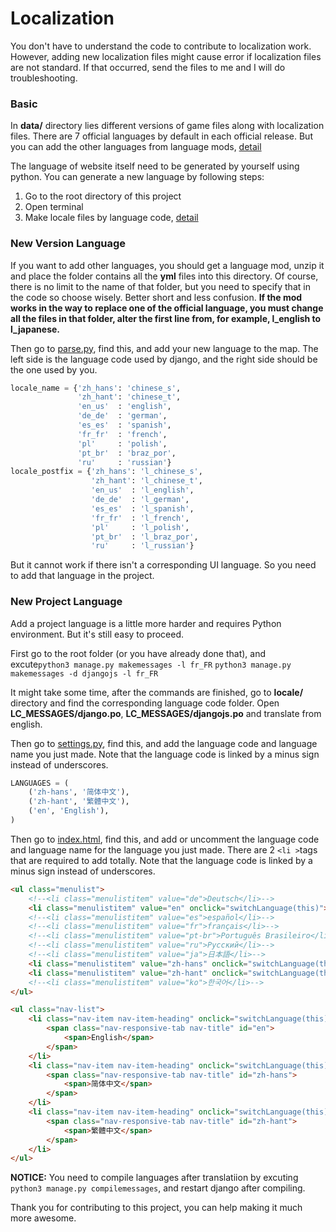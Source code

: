 # Localization

You don't have to understand the code to contribute to localization work. However, adding new localization files might cause error if localization files are not standard. If that occurred, send the files to me and I will do troubleshooting.

### Basic

In **data/** directory lies different versions of game files along with localization files. There are 7 official languages by default in each official release. But you can add the other languages from language mods, [detail](#new-version-language)

The language of website itself need to be generated by yourself using python.
You can generate a new language by following steps:
1. Go to the root directory of this project
2. Open terminal
3. Make locale files by language code, [detail](#new-project-language)

### New Version Language

If you want to add other languages, you should get a language mod, unzip it and place the folder contains all the **yml** files into this directory. Of course, there is no limit to the name of that folder, but you need to specify that in the code so choose wisely. Better short and less confusion. **If the mod works in the way to replace one of the official language, you must change all the files in that folder, alter the first line from, for example, l_english to l_japanese.** 

Then go to [parse.py](stellaris_tech_tree/parse.py), find this, and add your new language to the map. The left side is the language code used by django, and the right side should be the one used by you.

```python
locale_name = {'zh_hans': 'chinese_s',
               'zh_hant': 'chinese_t',
               'en_us'  : 'english',
               'de_de'  : 'german',
               'es_es'  : 'spanish',
               'fr_fr'  : 'french',
               'pl'     : 'polish',
               'pt_br'  : 'braz_por',
               'ru'     : 'russian'}
locale_postfix = {'zh_hans': 'l_chinese_s',
                  'zh_hant': 'l_chinese_t',
                  'en_us'  : 'l_english',
                  'de_de'  : 'l_german',
                  'es_es'  : 'l_spanish',
                  'fr_fr'  : 'l_french',
                  'pl'     : 'l_polish',
                  'pt_br'  : 'l_braz_por',
                  'ru'     : 'l_russian'}
```

But it cannot work if there isn't a corresponding UI language. So you need to add that language in the project.

### New Project Language

Add a project language is a little more harder and requires Python environment. But it's still easy to proceed.

First go to the root folder (or you have already done that), and excute`python3 manage.py makemessages -l fr_FR` `python3 manage.py makemessages -d djangojs -l fr_FR`

It might take some time, after the commands are finished, go to **locale/** directory and find the corresponding language code folder. Open **LC_MESSAGES/django.po**, **LC_MESSAGES/djangojs.po** and translate from english.

Then go to [settings.py](stellaris_tech_tree/settings.py), find this, and add the language code and language name you just made. Note that the language code is linked by a minus sign instead of underscores.

```python
LANGUAGES = (
    ('zh-hans', '简体中文'),
    ('zh-hant', '繁體中文'),
    ('en', 'English'),
)
```

Then go to [index.html](templates/index.html), find this, and add or uncomment the language code and language name for the language you just made. There are 2 `<li >`tags that are required to add totally. Note that the language code is linked by a minus sign instead of underscores.

```html
<ul class="menulist">
    <!--<li class="menulistitem" value="de">Deutsch</li>-->
    <li class="menulistitem" value="en" onclick="switchLanguage(this)">English</li>
    <!--<li class="menulistitem" value="es">español</li>-->
    <!--<li class="menulistitem" value="fr">français</li>-->
    <!--<li class="menulistitem" value="pt-br">Português Brasileiro</li>-->
    <!--<li class="menulistitem" value="ru">Русский</li>-->
    <!--<li class="menulistitem" value="ja">日本語</li>-->
    <li class="menulistitem" value="zh-hans" onclick="switchLanguage(this)">简体中文</li>
    <li class="menulistitem" value="zh-hant" onclick="switchLanguage(this)">繁體中文</li>
    <!--<li class="menulistitem" value="ko">한국어</li>-->
</ul>
```

```html
<ul class="nav-list">
    <li class="nav-item nav-item-heading" onclick="switchLanguage(this)">
        <span class="nav-responsive-tab nav-title" id="en">
            <span>English</span>
        </span>
    </li>
    <li class="nav-item nav-item-heading" onclick="switchLanguage(this)">
        <span class="nav-responsive-tab nav-title" id="zh-hans">
            <span>简体中文</span>
        </span>
    </li>
    <li class="nav-item nav-item-heading" onclick="switchLanguage(this)">
        <span class="nav-responsive-tab nav-title" id="zh-hant">
            <span>繁體中文</span>
        </span>
    </li>
</ul>
```

**NOTICE:** You need to compile languages after translatiion by excuting `python3 manage.py compilemessages`, and restart django after compiling.

Thank you for contributing to this project, you can help making it much more awesome.